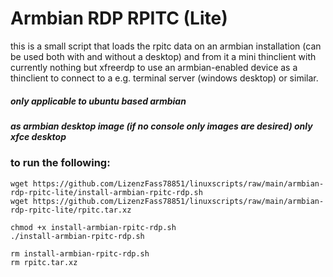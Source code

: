# Armbian RDP RPITC (Lite)
this is a small script that loads the rpitc data on an armbian installation (can be used both with and without a desktop) and from it a mini thinclient with currently nothing but xfreerdp to use an armbian-enabled device as a thinclient to connect to a e.g. terminal server (windows desktop) or similar.
##### only applicable to ubuntu based armbian
##### as armbian desktop image (if no console only images are desired) only xfce desktop


### to run the following:
````
wget https://github.com/LizenzFass78851/linuxscripts/raw/main/armbian-rdp-rpitc-lite/install-armbian-rpitc-rdp.sh 
wget https://github.com/LizenzFass78851/linuxscripts/raw/main/armbian-rdp-rpitc-lite/rpitc.tar.xz

chmod +x install-armbian-rpitc-rdp.sh
./install-armbian-rpitc-rdp.sh

rm install-armbian-rpitc-rdp.sh
rm rpitc.tar.xz 
````
